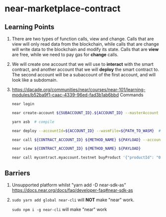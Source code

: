 # near-marketplace-contract

## Learning Points

1. There are two types of function calls, view and change. Calls that are view will only read data from the blockchain, while calls that are change will write data to the blockchain and modify its state. Calls that are __view__ are free, while we need to pay gas for __change__ calls.

2. We will create one account that we will use to __interact__ with the smart contract, and another account that we will __deploy__ the smart contract to. The second account will be a subaccount of the first account, and will look like a subdomain.

3. https://dacade.org/communities/near/courses/near-101/learning-modules/b52ba9f1-caac-4339-96ed-fad3b1ab6bbd Commands 
    ```bash
    near login

    near create-account ${SUBACCOUNT_ID}.${ACCOUNT_ID} --masterAccount ${ACCOUNT_ID} --initialBalance ${INITIAL_BALANCE}

    yarn asb  # compile

    near deploy --accountId=${ACCOUNT_ID} --wasmFile=${PATH_TO_WASM}  # ACCOUNT_ID=account for deployment, which is a subaccount.

    near call ${CONTRACT_ACCOUNT_ID} ${METHOD_NAME} ${PAYLOAD} --accountId=${ACCOUNT_ID}

    near view ${CONTRACT_ACCOUNT_ID} ${METHOD_NAME} ${PAYLOAD}

    near call mycontract.myaccount.testnet buyProduct '{"productId": "0"}' --depositYocto=1000000000000000000000000 --accountId=buyeraccount.myaccount.testnet
    ```


## Barriers

1. Unsupported platform whilst "yarn add -D near-sdk-as"
https://docs.near.org/docs/faq/developer-faq#near-sdk-as

2. ```sudo yarn add global near-cli``` will __NOT__ make "near" work.

    ```sudo npm i -g near-cli``` will make "near" work 
